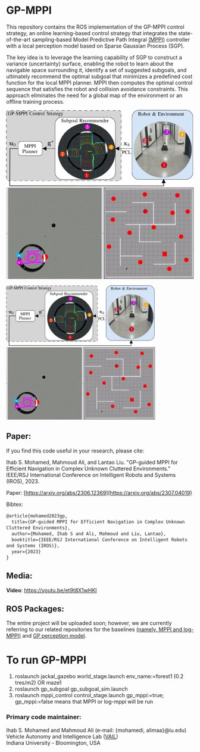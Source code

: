 # GP-MPPI

This repository contains the ROS implementation of the GP-MPPI control strategy, an online learning-based control strategy that integrates the state-of-the-art sampling-based Model Predictive Path Integral [(MPPI)](https://arc.aiaa.org/doi/pdf/10.2514/1.G001921) controller with a local perception model based on Sparse Gaussian Process (SGP).

The key idea is to leverage the learning capability of SGP to construct a variance (uncertainty) surface, enabling the robot to learn about the navigable space surrounding it, identify a set of suggested subgoals, and ultimately recommend the optimal subgoal that minimizes a predefined cost function for the local MPPI planner. MPPI then computes the optimal control sequence that satisfies the robot and collision avoidance constraints. This approach eliminates the need for a global map of the environment or an offline training process.

![GP-MPPI-Architecture](media/GP-MPPI-Architecture.png) 
![](media/MU1_SM_T2_2x.gif "Maze 1, Sample Mode (SM)")

<img src="media/GP-MPPI-Architecture.png" alt="GP-MPPI-Architecture" width="400">
<img src="media/MU1_SM_T2_2x.gif" alt="Maze 1, Sample Mode (SM)" width="400">

## Paper:

If you find this code useful in your research, please cite:

Ihab S. Mohamed, Mahmoud Ali, and Lantao Liu. "GP-guided MPPI for Efficient Navigation in Complex Unknown Cluttered Environments." IEEE/RSJ International Conference on Intelligent Robots and Systems (IROS), 2023.

Paper: [https://arxiv.org/abs/2306.12369](https://arxiv.org/abs/2307.04019)

Bibtex:
```
@article{mohamed2023gp,
  title={GP-guided MPPI for Efficient Navigation in Complex Unknown Cluttered Environments},
  author={Mohamed, Ihab S and Ali, Mahmoud and Liu, Lantao},
  booktitle={IEEE/RSJ International Conference on Intelligent Robots and Systems (IROS)},
  year={2023}
}
```
## Media:
**Video**: https://youtu.be/et9t8X1wHKI

## ROS Packages:

The entire project will be uploaded soon; however, we are currently referring to our related repositories for the baselines [(namely, MPPI and log-MPPI)](https://github.com/IhabMohamed/log-MPPI_ros) and [GP perception model](https://github.com/mahmoud-a-ali/vsgp_pcl).

# To run GP-MPPI
1. roslaunch jackal_gazebo world_stage.launch env_name:=forest1 (0.2 tres/m2) OR maze1
2. roslaunch  gp_subgoal gp_subgoal_sim.launch
4. roslaunch mppi_control control_stage.launch gp_mppi:=true; gp_mppi:=false means that MPPI or log-mppi will be run 


### Primary code maintainer:
Ihab S. Mohamed and Mahmoud Ali (e-mail: {mohamedi, alimaa}@iu.edu)\
Vehicle Autonomy and Intelligence Lab ([VAIL](https://vail.sice.indiana.edu/))\
Indiana University - Bloomington, USA


